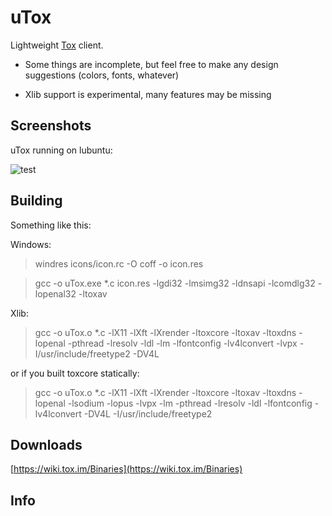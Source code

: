# uTox

Lightweight [Tox](https://github.com/irungentoo/ProjectTox-Core) client.

* Some things are incomplete, but feel free to make any design suggestions (colors, fonts, whatever)

* Xlib support is experimental, many features may be missing

## Screenshots

uTox running on lubuntu:

![test](https://raw.github.com/notsecure/uTox/master/images/uTox.png "uTox running on lubuntu")


## Building

Something like this:

Windows:

> windres icons/icon.rc -O coff -o icon.res

> gcc -o uTox.exe *.c icon.res -lgdi32 -lmsimg32 -ldnsapi -lcomdlg32 -lopenal32 -ltoxav

Xlib:

> gcc -o uTox.o *.c -lX11 -lXft -lXrender -ltoxcore -ltoxav -ltoxdns -lopenal -pthread -lresolv -ldl -lm -lfontconfig -lv4lconvert -lvpx -I/usr/include/freetype2 -DV4L

or if you built toxcore statically:

> gcc -o uTox.o *.c -lX11 -lXft -lXrender -ltoxcore -ltoxav -ltoxdns -lopenal -lsodium -lopus -lvpx -lm -pthread -lresolv -ldl -lfontconfig -lv4lconvert -DV4L -I/usr/include/freetype2


## Downloads

[https://wiki.tox.im/Binaries](https://wiki.tox.im/Binaries)

## Info



